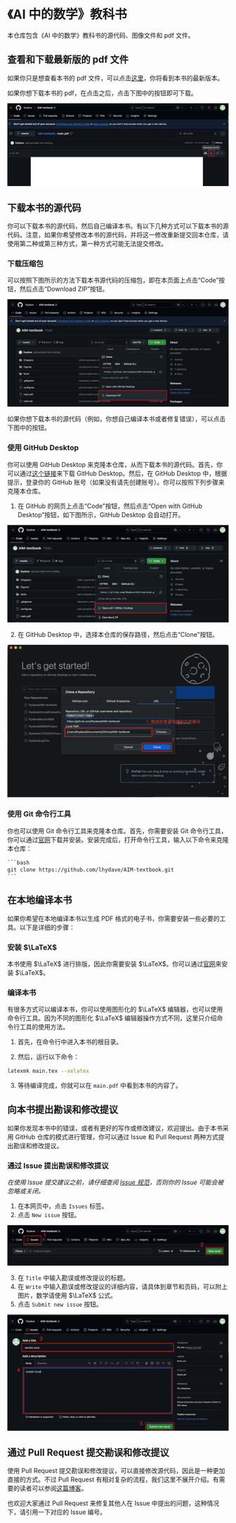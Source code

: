 # 《AI 中的数学》教科书

本仓库包含《AI 中的数学》教科书的源代码、图像文件和 pdf 文件。

## 查看和下载最新版的 pdf 文件

如果你只是想查看本书的 pdf 文件，可以点击[这里](https://github.com/lhydave/AIM-textbook/blob/master/main.pdf)，你将看到本书的最新版本。

如果你想下载本书的 pdf，在点击之后，点击下图中的按钮即可下载。

![image](readme-img/download-pdf.png)

## 下载本书的源代码

你可以下载本书的源代码，然后自己编译本书。有以下几种方式可以下载本书的源代码。注意，如果你希望修改本书的源代码，并将这一修改重新提交回本仓库，请使用第二种或第三种方式，第一种方式可能无法提交修改。

### 下载压缩包

可以按照下图所示的方法下载本书源代码的压缩包，即在本页面上点击“Code”按钮，然后点击“Download ZIP”按钮。

![image](readme-img/download-zip.png)

如果你想下载本书的源代码（例如，你想自己编译本书或者修复错误），可以点击下图中的按钮。

### 使用 GitHub Desktop

你可以使用 GitHub Desktop 来克隆本仓库，从而下载本书的源代码。首先，你可以通过[这个链接](https://github.com/apps/desktop)来下载 GitHub Desktop。然后，在 GitHub Desktop 中，根据提示，登录你的 GitHub 账号（如果没有请先创建账号）。你可以按照下列步骤来克隆本仓库。

1. 在 GitHub 的网页上点击“Code”按钮，然后点击“Open with GitHub Desktop”按钮，如下图所示，GitHub Desktop 会自动打开。

![image](readme-img/download-desktop-1.png)

2. 在 GitHub Desktop 中，选择本仓库的保存路径，然后点击“Clone”按钮。

![image](readme-img/download-desktop-2.png)

### 使用 Git 命令行工具

你也可以使用 Git 命令行工具来克隆本仓库。首先，你需要安装 Git 命令行工具，你可以通过[官网](https://git-scm.com/downloads)下载并安装。安装完成后，打开命令行工具，输入以下命令来克隆本仓库：

    ```bash
    git clone https://github.com/lhydave/AIM-textbook.git
    ```

## 在本地编译本书

如果你希望在本地编译本书以生成 PDF 格式的电子书，你需要安装一些必要的工具。以下是详细的步骤：

### 安装 $\LaTeX$

本书使用 $\LaTeX$ 进行排版，因此你需要安装 $\LaTeX$。你可以通过[官网](https://www.latex-project.org/get/#tex-distributions)来安装 $\LaTeX$。

### 编译本书

有很多方式可以编译本书，你可以使用图形化的 $\LaTeX$ 编辑器，也可以使用命令行工具。因为不同的图形化 $\LaTeX$ 编辑器操作方式不同，这里只介绍命令行工具的使用方法。

1. 首先，在命令行中进入本书的根目录。

2. 然后，运行以下命令：
```bash
latexmk main.tex --xelatex
```

3. 等待编译完成，你就可以在 `main.pdf` 中看到本书的内容了。

## 向本书提出勘误和修改提议

如果你发现本书中的错误，或者有更好的写作或修改建议，欢迎提出。由于本书采用 GitHub 仓库的模式进行管理，你可以通过 Issue 和 Pull Request 两种方式提出勘误和修改提议。

### 通过 Issue 提出勘误和修改提议

*在使用 Issue 提交建议之前，请仔细查阅 [Issue 规范](issue-format.md)，否则你的 Issue 可能会被忽略或关闭。*

1. 在本网页中，点击 `Issues` 标签。
2. 点击 `New issue` 按钮。

![image](readme-img/issue-1.png)

3. 在 `Title` 中输入勘误或修改提议的标题。
4. 在 `Write` 中输入勘误或修改提议的详细内容，请具体到章节和页码，可以附上图片，数学请使用 $\LaTeX$ 公式。
5. 点击 `Submit new issue` 按钮。

![image](readme-img/issue-2.png)

## 通过 Pull Request 提交勘误和修改提议

使用 Pull Request 提交勘误和修改提议，可以直接修改源代码，因此是一种更加直接的方式。不过 Pull Request 有相对复杂的流程，我们这里不展开介绍。有需要的读者可以参阅[这篇博客](https://blog.csdn.net/m0_62993379/article/details/144177777)。

也欢迎大家通过 Pull Request 来修复其他人在 Issue 中提出的问题，这种情况下，请引用一下对应的 Issue 编号。